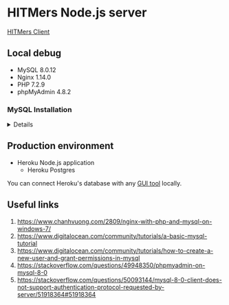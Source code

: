 # HITMers Node.js server

[HITMers Client](https://github.com/upupming/HITMers)

## Local debug

+ MySQL 8.0.12
+ Nginx 1.14.0
+ PHP 7.2.9
+ phpMyAdmin 4.8.2

### MySQL Installation

<details>
**Step 1: download**

Download ZIP Archive from https://dev.mysql.com/downloads/mysql/

**Step 2: configure**

Unzip and create `my.ini` in the root of folder:

```ini
[client]
port=3306
default-character-set = utf8
[mysql]
default-character-set = utf8
[mysqld]
port=3306

log_error = "mysql_error.log"
basedir="E:\\software\\mysql-8.0.12-winx64"

sql_mode=STRICT_TRANS_TABLES,NO_ZERO_DATE,NO_ZERO_IN_DATE,ERROR_FOR_DIVISION_BY_ZERO
datadir="E:\\software\\mysql-8.0.12-winx64\\data"
collation-server = utf8_unicode_ci
init-connect='SET NAMES utf8'
character-set-server = utf8
skip-character-set-client-handshake
# Ude this because `caching_sha2_password` is not supported in mysqljs yet
default_authentication_plugin = mysql_native_password
```

**Step 3: initialize**

```bash
# Initialize database with root user and blank password
PS E:\software\mysql-8.0.12-winx64> .\bin\mysqld --initialize-insecure

# Install MySQL as a Windows service
PS E:\software\mysql-8.0.12-winx64> .\bin\mysqld --install-manual

# Start MySQL Server service
net start mysql

# Run MySQL Client
PS E:\software\mysql-8.0.12-winx64> .\bin\mysql.exe -u root

# The new `caching_sha2_password` is not supported by mysqljs yet, so we use old `mysql_native_password`
ALTER USER 'root'@'localhost' IDENTIFIED WITH mysql_native_password BY 'data4upupming!';
```

**Other Helpful commands:**

```bash
# Stop MySQL Server service
net stop mysql

# Uninstall MySQL Server service
sc delete mysql
```
</details>

## Production environment

+ Heroku Node.js application
  - Heroku Postgres

You can connect Heroku's database with any [GUI tool](https://wiki.postgresql.org/wiki/Community_Guide_to_PostgreSQL_GUI_Tools) locally.

## Useful links

1. https://www.chanhvuong.com/2809/nginx-with-php-and-mysql-on-windows-7/
2. https://www.digitalocean.com/community/tutorials/a-basic-mysql-tutorial
3. https://www.digitalocean.com/community/tutorials/how-to-create-a-new-user-and-grant-permissions-in-mysql 
4. https://stackoverflow.com/questions/49948350/phpmyadmin-on-mysql-8-0
5. https://stackoverflow.com/questions/50093144/mysql-8-0-client-does-not-support-authentication-protocol-requested-by-server/51918364#51918364

